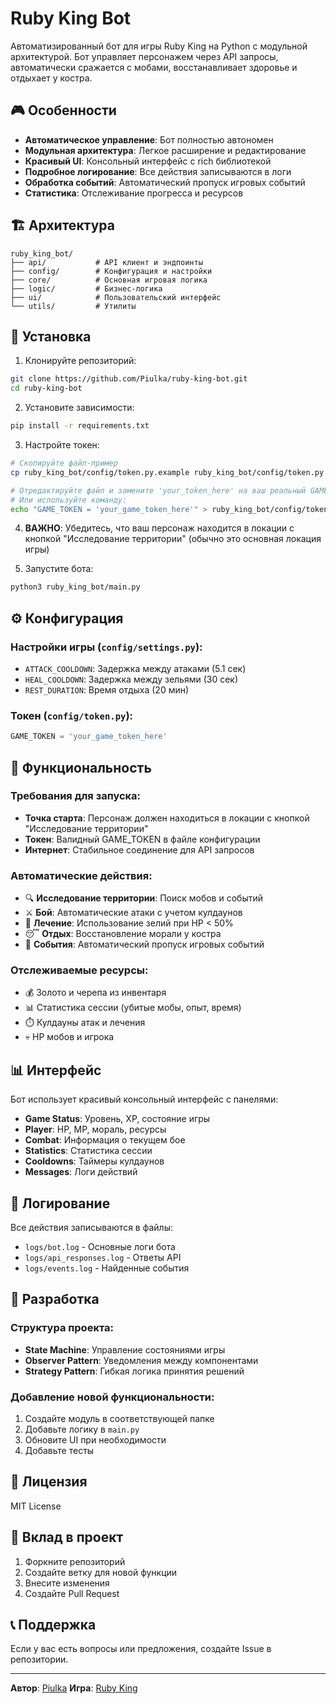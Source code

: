 # Ruby King Bot

Автоматизированный бот для игры Ruby King на Python с модульной архитектурой. Бот управляет персонажем через API запросы, автоматически сражается с мобами, восстанавливает здоровье и отдыхает у костра.

## 🎮 Особенности

- **Автоматическое управление**: Бот полностью автономен
- **Модульная архитектура**: Легкое расширение и редактирование
- **Красивый UI**: Консольный интерфейс с rich библиотекой
- **Подробное логирование**: Все действия записываются в логи
- **Обработка событий**: Автоматический пропуск игровых событий
- **Статистика**: Отслеживание прогресса и ресурсов

## 🏗️ Архитектура

```
ruby_king_bot/
├── api/           # API клиент и эндпоинты
├── config/        # Конфигурация и настройки
├── core/          # Основная игровая логика
├── logic/         # Бизнес-логика
├── ui/            # Пользовательский интерфейс
└── utils/         # Утилиты
```

## 🚀 Установка

1. Клонируйте репозиторий:
```bash
git clone https://github.com/Piulka/ruby-king-bot.git
cd ruby-king-bot
```

2. Установите зависимости:
```bash
pip install -r requirements.txt
```

3. Настройте токен:
```bash
# Скопируйте файл-пример
cp ruby_king_bot/config/token.py.example ruby_king_bot/config/token.py

# Отредактируйте файл и замените 'your_token_here' на ваш реальный GAME_TOKEN
# Или используйте команду:
echo "GAME_TOKEN = 'your_game_token_here'" > ruby_king_bot/config/token.py
```

4. **ВАЖНО**: Убедитесь, что ваш персонаж находится в локации с кнопкой "Исследование территории" (обычно это основная локация игры)

5. Запустите бота:
```bash
python3 ruby_king_bot/main.py
```

## ⚙️ Конфигурация

### Настройки игры (`config/settings.py`):
- `ATTACK_COOLDOWN`: Задержка между атаками (5.1 сек)
- `HEAL_COOLDOWN`: Задержка между зельями (30 сек)
- `REST_DURATION`: Время отдыха (20 мин)

### Токен (`config/token.py`):
```python
GAME_TOKEN = 'your_game_token_here'
```

## 🎯 Функциональность

### Требования для запуска:
- **Точка старта**: Персонаж должен находиться в локации с кнопкой "Исследование территории"
- **Токен**: Валидный GAME_TOKEN в файле конфигурации
- **Интернет**: Стабильное соединение для API запросов

### Автоматические действия:
- 🔍 **Исследование территории**: Поиск мобов и событий
- ⚔️ **Бой**: Автоматические атаки с учетом кулдаунов
- 💚 **Лечение**: Использование зелий при HP < 50%
- 😴 **Отдых**: Восстановление морали у костра
- 🎪 **События**: Автоматический пропуск игровых событий

### Отслеживаемые ресурсы:
- 💰 Золото и черепа из инвентаря
- 📊 Статистика сессии (убитые мобы, опыт, время)
- ⏱️ Кулдауны атак и лечения
- 💀 HP мобов и игрока

## 📊 Интерфейс

Бот использует красивый консольный интерфейс с панелями:
- **Game Status**: Уровень, XP, состояние игры
- **Player**: HP, MP, мораль, ресурсы
- **Combat**: Информация о текущем бое
- **Statistics**: Статистика сессии
- **Cooldowns**: Таймеры кулдаунов
- **Messages**: Логи действий

## 📝 Логирование

Все действия записываются в файлы:
- `logs/bot.log` - Основные логи бота
- `logs/api_responses.log` - Ответы API
- `logs/events.log` - Найденные события

## 🔧 Разработка

### Структура проекта:
- **State Machine**: Управление состояниями игры
- **Observer Pattern**: Уведомления между компонентами
- **Strategy Pattern**: Гибкая логика принятия решений

### Добавление новой функциональности:
1. Создайте модуль в соответствующей папке
2. Добавьте логику в `main.py`
3. Обновите UI при необходимости
4. Добавьте тесты

## 📄 Лицензия

MIT License

## 🤝 Вклад в проект

1. Форкните репозиторий
2. Создайте ветку для новой функции
3. Внесите изменения
4. Создайте Pull Request

## 📞 Поддержка

Если у вас есть вопросы или предложения, создайте Issue в репозитории.

---

**Автор**: [Piulka](https://github.com/Piulka)
**Игра**: [Ruby King](https://ruby-king.ru) 